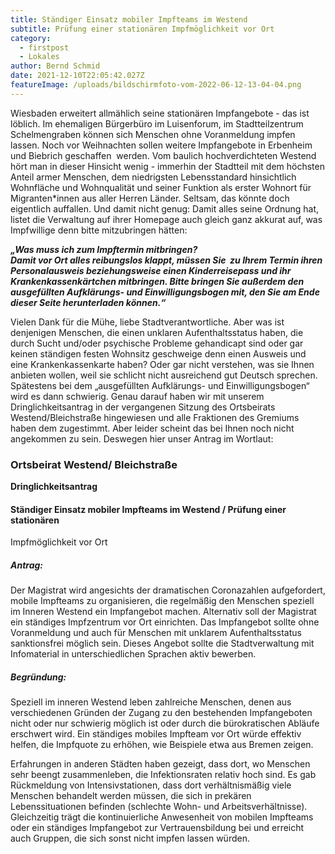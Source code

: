 ```yaml
---
title: Ständiger Einsatz mobiler Impfteams im Westend
subtitle: Prüfung einer stationären Impfmöglichkeit vor Ort
category:
  - firstpost
  - Lokales
author: Bernd Schmid
date: 2021-12-10T22:05:42.027Z
featureImage: /uploads/bildschirmfoto-vom-2022-06-12-13-04-04.png
---
```

Wiesbaden erweitert allmählich seine stationären Impfangebote - das ist löblich. Im ehemaligen Bürgerbüro im Luisenforum, im Stadtteilzentrum Schelmengraben können sich Menschen ohne Voranmeldung impfen lassen. Noch vor Weihnachten sollen weitere Impfangebote in Erbenheim und Biebrich geschaffen  werden. Vom baulich hochverdichteten Westend hört man in dieser Hinsicht wenig - immerhin der Stadtteil mit dem höchsten Anteil armer Menschen, dem niedrigsten Lebensstandard hinsichtlich Wohnfläche und Wohnqualität und seiner Funktion als erster Wohnort für Migranten*innen aus aller Herren Länder. Seltsam, das könnte doch eigentlich auffallen. Und damit nicht genug: Damit alles seine Ordnung hat, listet die Verwaltung auf ihrer Homepage auch gleich ganz akkurat auf, was Impfwillige denn bitte mitzubringen hätten:  

***„Was muss ich zum Impftermin mitbringen?***\
***Damit vor Ort alles reibungslos klappt, müssen Sie  zu Ihrem Termin ihren Personalausweis beziehungsweise einen Kinderreisepass und ihr Krankenkassenkärtchen mitbringen. Bitte bringen Sie außerdem den ausgefüllten Aufklärungs- und Einwilligungsbogen mit, den Sie am Ende dieser Seite herunterladen können.“***

Vielen Dank für die Mühe, liebe Stadtverantwortliche. Aber was ist denjenigen Menschen, die einen unklaren Aufenthaltsstatus haben, die durch Sucht und/oder psychische Probleme gehandicapt sind oder gar keinen ständigen festen Wohnsitz geschweige denn einen Ausweis und eine Krankenkassenkarte haben? Oder gar nicht verstehen, was sie Ihnen anbieten wollen, weil sie schlicht nicht ausreichend gut Deutsch sprechen. Spätestens bei dem „ausgefüllten Aufklärungs- und Einwilligungsbogen“ wird es dann schwierig. Genau darauf haben wir mit unserem Dringlichkeitsantrag in der vergangenen Sitzung des Ortsbeirats Westend/Bleichstraße hingewiesen und alle Fraktionen des Gremiums haben dem zugestimmt. Aber leider scheint das bei Ihnen noch nicht angekommen zu sein. Deswegen hier unser Antrag im Wortlaut: 

### **Ortsbeirat Westend/ Bleichstraße**
**Dringlichkeitsantrag**

#### Ständiger Einsatz mobiler Impfteams im Westend / Prüfung einer stationären
Impfmöglichkeit vor Ort

##### Antrag:

Der Magistrat wird angesichts der dramatischen Coronazahlen aufgefordert, mobile
Impfteams zu organisieren, die regelmäßig den Menschen speziell im Inneren Westend
ein Impfangebot machen. Alternativ soll der Magistrat ein ständiges Impfzentrum vor Ort
einrichten. Das Impfangebot sollte ohne Voranmeldung und auch für Menschen mit
unklarem Aufenthaltsstatus sanktionsfrei möglich sein. Dieses Angebot sollte die
Stadtverwaltung mit Infomaterial in unterschiedlichen Sprachen aktiv bewerben.

##### Begründung:

Speziell im inneren Westend leben zahlreiche Menschen, denen aus verschiedenen
Gründen der Zugang zu den bestehenden Impfangeboten nicht oder nur schwierig
möglich ist oder durch die bürokratischen Abläufe erschwert wird. Ein ständiges mobiles
Impfteam vor Ort würde effektiv helfen, die Impfquote zu erhöhen, wie Beispiele etwa aus
Bremen zeigen.

Erfahrungen in anderen Städten haben gezeigt, dass dort, wo Menschen sehr beengt
zusammenleben, die Infektionsraten relativ hoch sind. Es gab Rückmeldung von
Intensivstationen, dass dort verhältnismäßig viele Menschen behandelt werden müssen,
die sich in prekären Lebenssituationen befinden (schlechte Wohn- und
Arbeitsverhältnisse). Gleichzeitig trägt die kontinuierliche Anwesenheit von mobilen
Impfteams oder ein ständiges Impfangebot zur Vertrauensbildung bei und erreicht auch
Gruppen, die sich sonst nicht impfen lassen würden.